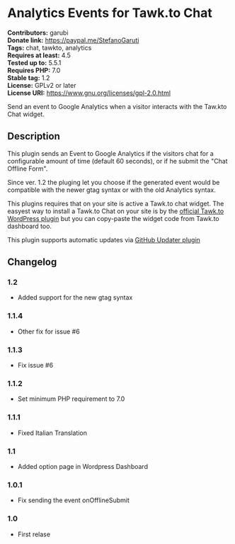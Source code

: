 # Analytics Events for Tawk.to Chat #
**Contributors:** garubi  
**Donate link:** https://paypal.me/StefanoGaruti  
**Tags:** chat, tawkto, analytics  
**Requires at least:** 4.5  
**Tested up to:** 5.5.1  
**Requires PHP:** 7.0  
**Stable tag:** 1.2  
**License:** GPLv2 or later  
**License URI:** https://www.gnu.org/licenses/gpl-2.0.html  

Send an event to Google Analytics when a visitor interacts with the Taw.kto Chat widget.

## Description ##

This plugin sends an Event to Google Analytics if the visitors chat for a configurable amount of time (default 60 seconds), or if he submit the "Chat Offline Form".

Since ver. 1.2 the pluging let you choose if the generated event would be compatible with the newer gtag syntax or with the old Analytics syntax.

This plugins requires that on your site is active a Tawk.to chat widget. The easyest way to install a Tawk.to Chat on your site is by the [official Tawk.to WordPress plugin](https://it.wordpress.org/plugins/tawkto-live-chat/) but you can copy-paste the widget code from Tawk.to dashboard too.

This plugin supports automatic updates via [GitHub Updater plugin](https://github.com/afragen/github-updater)



## Changelog ##

### 1.2 ###
* Added support for the new gtag syntax

### 1.1.4 ###
* Other fix for issue #6

### 1.1.3 ###
* Fix issue #6

### 1.1.2 ###
* Set minimum PHP requirement to 7.0

### 1.1.1 ###
* Fixed Italian Translation

### 1.1 ###
* Added option page in Wordpress Dashboard

### 1.0.1 ###
* Fix sending the event onOfflineSubmit

### 1.0 ###
* First relase
